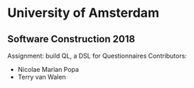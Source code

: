 # University of Amsterdam
## Software Construction 2018
Assignment: build QL, a DSL for Questionnaires
Contributors:
 - Nicolae Marian Popa
 - Terry van Walen